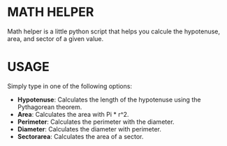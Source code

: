 # MATH HELPER

Math helper is a little python script that helps you calcule the hypotenuse, area, and sector of a given value.

# USAGE

Simply type in one of the following options:

- **Hypotenuse**: Calculates the length of the hypotenuse using the Pythagorean theorem.
- **Area**: Calculates the area with Pi * r^2.
- **Perimeter**: Calculates the perimeter with the diameter.
- **Diameter**: Calculates the diameter with perimeter.
- **Sectorarea**: Calculates the area of a sector.
